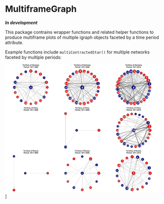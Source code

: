 MultiframeGraph
===========
***In development***

This package contrains wrapper functions and related helper functions to produce multiframe plots of multiple igraph objects faceted by a time period attribute.

Example functions include `multiContractedStar()` for multiple networks faceted by multiple periods:

![multiContractedStar()](https://github.com/sdownin/MultiframeGraph/blob/master/multiContractedStar1_ipc_field.png)]
